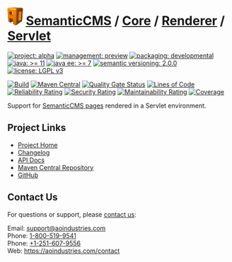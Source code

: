 # [<img src="ao-logo.png" alt="AO Logo" width="35" height="40">](https://github.com/aoindustries) [SemanticCMS](https://github.com/aoindustries/semanticcms) / [Core](https://github.com/aoindustries/semanticcms-core) / [Renderer](https://github.com/aoindustries/semanticcms-core-renderer) / [Servlet](https://github.com/aoindustries/semanticcms-core-renderer-servlet)

[![project: alpha](https://semanticcms.com/ao-badges/project-alpha.svg)](https://aoindustries.com/life-cycle#project-alpha)
[![management: preview](https://semanticcms.com/ao-badges/management-preview.svg)](https://aoindustries.com/life-cycle#management-preview)
[![packaging: developmental](https://semanticcms.com/ao-badges/packaging-developmental.svg)](https://aoindustries.com/life-cycle#packaging-developmental)  
[![java: &gt;= 11](https://semanticcms.com/ao-badges/java-11.svg)](https://docs.oracle.com/en/java/javase/11/docs/api/)
[![java ee: &gt;= 7](https://semanticcms.com/ao-badges/javaee-7.svg)](https://docs.oracle.com/javaee/7/api/)
[![semantic versioning: 2.0.0](https://semanticcms.com/ao-badges/semver-2.0.0.svg)](http://semver.org/spec/v2.0.0.html)
[![license: LGPL v3](https://semanticcms.com/ao-badges/license-lgpl-3.0.svg)](https://www.gnu.org/licenses/lgpl-3.0)

[![Build](https://github.com/aoindustries/semanticcms-core-renderer-servlet/workflows/Build/badge.svg?branch=master)](https://github.com/aoindustries/semanticcms-core-renderer-servlet/actions?query=workflow%3ABuild)
[![Maven Central](https://maven-badges.herokuapp.com/maven-central/com.semanticcms/semanticcms-core-renderer-servlet/badge.svg)](https://maven-badges.herokuapp.com/maven-central/com.semanticcms/semanticcms-core-renderer-servlet)
[![Quality Gate Status](https://sonarcloud.io/api/project_badges/measure?branch=master&project=com.semanticcms%3Asemanticcms-core-renderer-servlet&metric=alert_status)](https://sonarcloud.io/dashboard?branch=master&id=com.semanticcms%3Asemanticcms-core-renderer-servlet)
[![Lines of Code](https://sonarcloud.io/api/project_badges/measure?branch=master&project=com.semanticcms%3Asemanticcms-core-renderer-servlet&metric=ncloc)](https://sonarcloud.io/component_measures?branch=master&id=com.semanticcms%3Asemanticcms-core-renderer-servlet&metric=ncloc)  
[![Reliability Rating](https://sonarcloud.io/api/project_badges/measure?branch=master&project=com.semanticcms%3Asemanticcms-core-renderer-servlet&metric=reliability_rating)](https://sonarcloud.io/component_measures?branch=master&id=com.semanticcms%3Asemanticcms-core-renderer-servlet&metric=Reliability)
[![Security Rating](https://sonarcloud.io/api/project_badges/measure?branch=master&project=com.semanticcms%3Asemanticcms-core-renderer-servlet&metric=security_rating)](https://sonarcloud.io/component_measures?branch=master&id=com.semanticcms%3Asemanticcms-core-renderer-servlet&metric=Security)
[![Maintainability Rating](https://sonarcloud.io/api/project_badges/measure?branch=master&project=com.semanticcms%3Asemanticcms-core-renderer-servlet&metric=sqale_rating)](https://sonarcloud.io/component_measures?branch=master&id=com.semanticcms%3Asemanticcms-core-renderer-servlet&metric=Maintainability)
[![Coverage](https://sonarcloud.io/api/project_badges/measure?branch=master&project=com.semanticcms%3Asemanticcms-core-renderer-servlet&metric=coverage)](https://sonarcloud.io/component_measures?branch=master&id=com.semanticcms%3Asemanticcms-core-renderer-servlet&metric=Coverage)

Support for [SemanticCMS pages](https://github.com/aoindustries/semanticcms-core-pages) rendered in a Servlet environment.

## Project Links
* [Project Home](https://semanticcms.com/core/renderer/servlet/)
* [Changelog](https://semanticcms.com/core/renderer/servlet/changelog)
* [API Docs](https://semanticcms.com/core/renderer/servlet/apidocs/)
* [Maven Central Repository](https://search.maven.org/artifact/com.semanticcms/semanticcms-core-renderer-servlet)
* [GitHub](https://github.com/aoindustries/semanticcms-core-renderer-servlet)

## Contact Us
For questions or support, please [contact us](https://aoindustries.com/contact):

Email: [support@aoindustries.com](mailto:support@aoindustries.com)  
Phone: [1-800-519-9541](tel:1-800-519-9541)  
Phone: [+1-251-607-9556](tel:+1-251-607-9556)  
Web: https://aoindustries.com/contact
